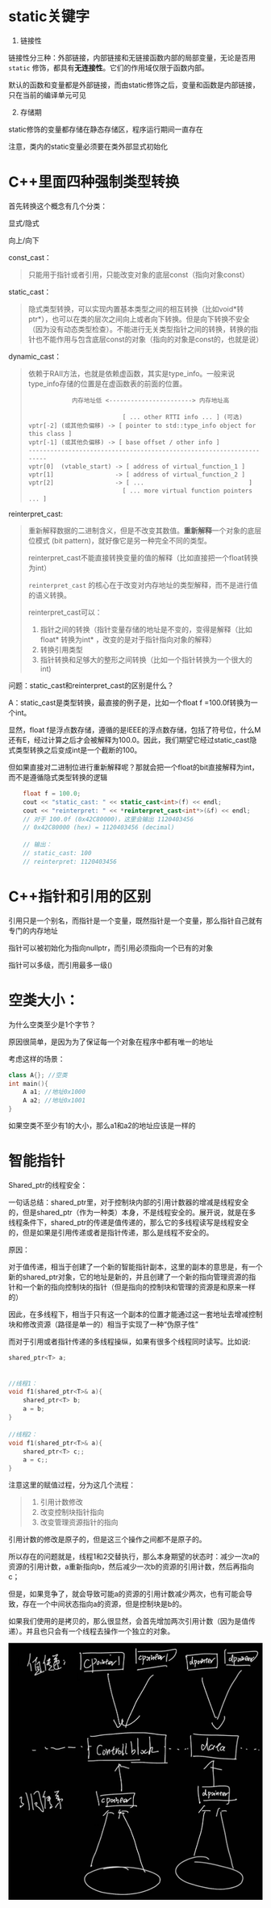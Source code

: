 

# static关键字

1. 链接性

链接性分三种：外部链接，内部链接和无链接函数内部的局部变量，无论是否用 `static` 修饰，都具有**无连接性**。它们的作用域仅限于函数内部。

默认的函数和变量都是外部链接，而由static修饰之后，变量和函数是内部链接，只在当前的编译单元可见

2. 存储期

static修饰的变量都存储在静态存储区，程序运行期间一直存在

注意，类内的static变量必须要在类外部显式初始化

# C++里面四种强制类型转换

首先转换这个概念有几个分类：

显式/隐式

向上/向下

const_cast：

> 只能用于指针或者引用，只能改变对象的底层const（指向对象const）

static_cast：

> 隐式类型转换，可以实现内置基本类型之间的相互转换（比如void\*转ptr\*），也可以在类的层次之间向上或者向下转换。但是向下转换不安全（因为没有动态类型检查）。不能进行无关类型指针之间的转换，转换的指针也不能作用与包含底层const的对象（指向的对象是const的，也就是说）

dynamic_cast：

> 依赖于RAII方法，也就是依赖虚函数，其实是type_info。一般来说type_info存储的位置是在虚函数表的前面的位置。
>
> ```
>             内存地址低 <-----------------------> 内存地址高
> 
>                           [ ... other RTTI info ... ] (可选)
> vptr[-2] (或其他负偏移) -> [ pointer to std::type_info object for this class ]
> vptr[-1] (或其他负偏移) -> [ base offset / other info ]
> ---------------------------------------------------------------------
> vptr[0]  (vtable_start) -> [ address of virtual_function_1 ]
> vptr[1]                 -> [ address of virtual_function_2 ]
> vptr[2]                 -> [ ...                             ]
>                           [ ... more virtual function pointers ... ]
> ```
>
> 

reinterpret_cast: 

> 重新解释数据的二进制含义，但是不改变其数值。**重新解释**一个对象的底层位模式 (bit pattern)，就好像它是另一种完全不同的类型。
>
> reinterpret_cast不能直接转换变量的值的解释（比如直接把一个float转换为int）
>
> `reinterpret_cast` 的核心在于改变对内存地址的类型解释，而不是进行值的语义转换。
>
> reinterpret_cast可以：
>
> 1. 指针之间的转换（指针变量存储的地址是不变的，变得是解释（比如float* 转换为int* ，改变的是对于指针指向对象的解释）
> 2. 转换引用类型
> 3. 指针转换和足够大的整形之间转换（比如一个指针转换为一个很大的int)

问题：static_cast和reinterpret_cast的区别是什么？

A：static_cast是类型转换，最直接的例子是，比如一个float f =100.0f转换为一个int。

显然，float f是浮点数存储，遵循的是IEEE的浮点数存储，包括了符号位，什么M还有E，经过计算之后才会被解释为100.0。因此，我们期望它经过static_cast隐式类型转换之后变成int是一个截断的100。

但如果直接对二进制位进行重新解释呢？那就会把一个float的bit直接解释为int，而不是遵循隐式类型转换的逻辑

```c++
	float f = 100.0;
	cout << "static_cast: " << static_cast<int>(f) << endl;
	cout << "reinterpret: " << *reinterpret_cast<int*>(&f) << endl;
	// 对于 100.0f (0x42C80000)，这里会输出 1120403456
    // 0x42C80000 (hex) = 1120403456 (decimal)
	
	// 输出：
	// static_cast: 100
	// reinterpret: 1120403456
```

# C++指针和引用的区别

引用只是一个别名，而指针是一个变量，既然指针是一个变量，那么指针自己就有专门的内存地址

指针可以被初始化为指向nullptr，而引用必须指向一个已有的对象

指针可以多级，而引用最多一级()

# 空类大小：

为什么空类至少是1个字节？

原因很简单，是因为为了保证每一个对象在程序中都有唯一的地址

考虑这样的场景：

```c++
class A{}; //空类
int main(){
    A a1; //地址0x1000
    A a2; //地址0x1001
}
```

如果空类不至少有1的大小，那么a1和a2的地址应该是一样的

# 智能指针

Shared_ptr的线程安全：

一句话总结：shared_ptr里，对于控制块内部的引用计数器的增减是线程安全的，但是shared_ptr（作为一种类）本身，不是线程安全的。展开说，就是在多线程条件下，shared_ptr的传递是值传递的，那么它的多线程读写是线程安全的，但是如果是引用传递或者是指针传递，那么是线程不安全的。

原因：

对于值传递，相当于创建了一个新的智能指针副本，这里的副本的意思是，有一个新的shared_ptr对象，它的地址是新的，并且创建了一个新的指向管理资源的指针和一个新的指向控制块的指针（但是指向的控制块和管理的资源是和原来一样的）

因此，在多线程下，相当于只有这一个副本的位置才能通过这一套地址去增减控制块和修改资源（路径是单一的）相当于实现了一种“伪原子性”



而对于引用或者指针传递的多线程操纵，如果有很多个线程同时读写。比如说:

```c++
shared_ptr<T> a;


//线程1：
void f1(shared_ptr<T>& a){
    shared_ptr<T> b;
    a = b;
}

//线程2：
void f1(shared_ptr<T>& a){
    shared_ptr<T> c;;
    a = c;;
}
```

注意这里的赋值过程，分为这几个流程：

> 1. 引用计数修改
> 2. 改变控制块指针指向
> 3. 改变管理资源指针的指向

引用计数的修改是原子的，但是这三个操作之间都不是原子的。

所以存在的问题就是，线程1和2交替执行，那么本身期望的状态时：减少一次a的资源的引用计数，a重新指向b，然后减少一次b的资源的引用计数，然后再指向c；

但是，如果竞争了，就会导致可能a的资源的引用计数减少两次，也有可能会导致，存在一个中间状态指向a的资源，但是控制块是b的。

如果我们使用的是拷贝的，那么很显然，会首先增加两次引用计数（因为是值传递）。并且也只会有一个线程去操作一个独立的对象。

![e40dae5d325869379fef92e3a715fb9](./assets/e40dae5d325869379fef92e3a715fb9.jpg)